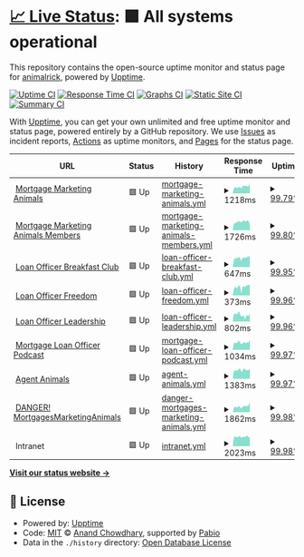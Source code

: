 # [📈 Live Status](https://status.mortgagemarketinganimals.com): <!--live status--> **🟩 All systems operational**

This repository contains the open-source uptime monitor and status page for [animalrick](https://status.mortgagemarketinganimals.com), powered by [Upptime](https://github.com/upptime/upptime).

[![Uptime CI](https://github.com/animalrick/uptime/workflows/Uptime%20CI/badge.svg)](https://github.com/animalrick/uptime/actions?query=workflow%3A%22Uptime+CI%22)
[![Response Time CI](https://github.com/animalrick/uptime/workflows/Response%20Time%20CI/badge.svg)](https://github.com/animalrick/uptime/actions?query=workflow%3A%22Response+Time+CI%22)
[![Graphs CI](https://github.com/animalrick/uptime/workflows/Graphs%20CI/badge.svg)](https://github.com/animalrick/uptime/actions?query=workflow%3A%22Graphs+CI%22)
[![Static Site CI](https://github.com/animalrick/uptime/workflows/Static%20Site%20CI/badge.svg)](https://github.com/animalrick/uptime/actions?query=workflow%3A%22Static+Site+CI%22)
[![Summary CI](https://github.com/animalrick/uptime/workflows/Summary%20CI/badge.svg)](https://github.com/animalrick/uptime/actions?query=workflow%3A%22Summary+CI%22)

With [Upptime](https://upptime.js.org), you can get your own unlimited and free uptime monitor and status page, powered entirely by a GitHub repository. We use [Issues](https://github.com/animalrick/uptime/issues) as incident reports, [Actions](https://github.com/animalrick/uptime/actions) as uptime monitors, and [Pages](https://status.mortgagemarketinganimals.com) for the status page.

<!--start: status pages-->
<!-- This summary is generated by Upptime (https://github.com/upptime/upptime) -->
<!-- Do not edit this manually, your changes will be overwritten -->
<!-- prettier-ignore -->
| URL | Status | History | Response Time | Uptime |
| --- | ------ | ------- | ------------- | ------ |
| <img alt="" src="https://icons.duckduckgo.com/ip3/mortgagemarketinganimals.com.ico" height="13"> [Mortgage Marketing Animals](https://mortgagemarketinganimals.com/) | 🟩 Up | [mortgage-marketing-animals.yml](https://github.com/animalrick/uptime/commits/HEAD/history/mortgage-marketing-animals.yml) | <details><summary><img alt="Response time graph" src="./graphs/mortgage-marketing-animals/response-time-week.png" height="20"> 1218ms</summary><br><a href="https://status.mortgagemarketinganimals.com/history/mortgage-marketing-animals"><img alt="Response time 1334" src="https://img.shields.io/endpoint?url=https%3A%2F%2Fraw.githubusercontent.com%2Fanimalrick%2Fuptime%2FHEAD%2Fapi%2Fmortgage-marketing-animals%2Fresponse-time.json"></a><br><a href="https://status.mortgagemarketinganimals.com/history/mortgage-marketing-animals"><img alt="24-hour response time 1612" src="https://img.shields.io/endpoint?url=https%3A%2F%2Fraw.githubusercontent.com%2Fanimalrick%2Fuptime%2FHEAD%2Fapi%2Fmortgage-marketing-animals%2Fresponse-time-day.json"></a><br><a href="https://status.mortgagemarketinganimals.com/history/mortgage-marketing-animals"><img alt="7-day response time 1218" src="https://img.shields.io/endpoint?url=https%3A%2F%2Fraw.githubusercontent.com%2Fanimalrick%2Fuptime%2FHEAD%2Fapi%2Fmortgage-marketing-animals%2Fresponse-time-week.json"></a><br><a href="https://status.mortgagemarketinganimals.com/history/mortgage-marketing-animals"><img alt="30-day response time 1472" src="https://img.shields.io/endpoint?url=https%3A%2F%2Fraw.githubusercontent.com%2Fanimalrick%2Fuptime%2FHEAD%2Fapi%2Fmortgage-marketing-animals%2Fresponse-time-month.json"></a><br><a href="https://status.mortgagemarketinganimals.com/history/mortgage-marketing-animals"><img alt="1-year response time 1334" src="https://img.shields.io/endpoint?url=https%3A%2F%2Fraw.githubusercontent.com%2Fanimalrick%2Fuptime%2FHEAD%2Fapi%2Fmortgage-marketing-animals%2Fresponse-time-year.json"></a></details> | <details><summary><a href="https://status.mortgagemarketinganimals.com/history/mortgage-marketing-animals">99.79%</a></summary><a href="https://status.mortgagemarketinganimals.com/history/mortgage-marketing-animals"><img alt="All-time uptime 99.60%" src="https://img.shields.io/endpoint?url=https%3A%2F%2Fraw.githubusercontent.com%2Fanimalrick%2Fuptime%2FHEAD%2Fapi%2Fmortgage-marketing-animals%2Fuptime.json"></a><br><a href="https://status.mortgagemarketinganimals.com/history/mortgage-marketing-animals"><img alt="24-hour uptime 99.60%" src="https://img.shields.io/endpoint?url=https%3A%2F%2Fraw.githubusercontent.com%2Fanimalrick%2Fuptime%2FHEAD%2Fapi%2Fmortgage-marketing-animals%2Fuptime-day.json"></a><br><a href="https://status.mortgagemarketinganimals.com/history/mortgage-marketing-animals"><img alt="7-day uptime 99.79%" src="https://img.shields.io/endpoint?url=https%3A%2F%2Fraw.githubusercontent.com%2Fanimalrick%2Fuptime%2FHEAD%2Fapi%2Fmortgage-marketing-animals%2Fuptime-week.json"></a><br><a href="https://status.mortgagemarketinganimals.com/history/mortgage-marketing-animals"><img alt="30-day uptime 99.95%" src="https://img.shields.io/endpoint?url=https%3A%2F%2Fraw.githubusercontent.com%2Fanimalrick%2Fuptime%2FHEAD%2Fapi%2Fmortgage-marketing-animals%2Fuptime-month.json"></a><br><a href="https://status.mortgagemarketinganimals.com/history/mortgage-marketing-animals"><img alt="1-year uptime 99.60%" src="https://img.shields.io/endpoint?url=https%3A%2F%2Fraw.githubusercontent.com%2Fanimalrick%2Fuptime%2FHEAD%2Fapi%2Fmortgage-marketing-animals%2Fuptime-year.json"></a></details>
| <img alt="" src="https://icons.duckduckgo.com/ip3/members.mortgagemarketinganimals.com.ico" height="13"> [Mortgage Marketing Animals Members](https://members.mortgagemarketinganimals.com/) | 🟩 Up | [mortgage-marketing-animals-members.yml](https://github.com/animalrick/uptime/commits/HEAD/history/mortgage-marketing-animals-members.yml) | <details><summary><img alt="Response time graph" src="./graphs/mortgage-marketing-animals-members/response-time-week.png" height="20"> 1726ms</summary><br><a href="https://status.mortgagemarketinganimals.com/history/mortgage-marketing-animals-members"><img alt="Response time 1127" src="https://img.shields.io/endpoint?url=https%3A%2F%2Fraw.githubusercontent.com%2Fanimalrick%2Fuptime%2FHEAD%2Fapi%2Fmortgage-marketing-animals-members%2Fresponse-time.json"></a><br><a href="https://status.mortgagemarketinganimals.com/history/mortgage-marketing-animals-members"><img alt="24-hour response time 1361" src="https://img.shields.io/endpoint?url=https%3A%2F%2Fraw.githubusercontent.com%2Fanimalrick%2Fuptime%2FHEAD%2Fapi%2Fmortgage-marketing-animals-members%2Fresponse-time-day.json"></a><br><a href="https://status.mortgagemarketinganimals.com/history/mortgage-marketing-animals-members"><img alt="7-day response time 1726" src="https://img.shields.io/endpoint?url=https%3A%2F%2Fraw.githubusercontent.com%2Fanimalrick%2Fuptime%2FHEAD%2Fapi%2Fmortgage-marketing-animals-members%2Fresponse-time-week.json"></a><br><a href="https://status.mortgagemarketinganimals.com/history/mortgage-marketing-animals-members"><img alt="30-day response time 1694" src="https://img.shields.io/endpoint?url=https%3A%2F%2Fraw.githubusercontent.com%2Fanimalrick%2Fuptime%2FHEAD%2Fapi%2Fmortgage-marketing-animals-members%2Fresponse-time-month.json"></a><br><a href="https://status.mortgagemarketinganimals.com/history/mortgage-marketing-animals-members"><img alt="1-year response time 1127" src="https://img.shields.io/endpoint?url=https%3A%2F%2Fraw.githubusercontent.com%2Fanimalrick%2Fuptime%2FHEAD%2Fapi%2Fmortgage-marketing-animals-members%2Fresponse-time-year.json"></a></details> | <details><summary><a href="https://status.mortgagemarketinganimals.com/history/mortgage-marketing-animals-members">99.80%</a></summary><a href="https://status.mortgagemarketinganimals.com/history/mortgage-marketing-animals-members"><img alt="All-time uptime 99.61%" src="https://img.shields.io/endpoint?url=https%3A%2F%2Fraw.githubusercontent.com%2Fanimalrick%2Fuptime%2FHEAD%2Fapi%2Fmortgage-marketing-animals-members%2Fuptime.json"></a><br><a href="https://status.mortgagemarketinganimals.com/history/mortgage-marketing-animals-members"><img alt="24-hour uptime 99.63%" src="https://img.shields.io/endpoint?url=https%3A%2F%2Fraw.githubusercontent.com%2Fanimalrick%2Fuptime%2FHEAD%2Fapi%2Fmortgage-marketing-animals-members%2Fuptime-day.json"></a><br><a href="https://status.mortgagemarketinganimals.com/history/mortgage-marketing-animals-members"><img alt="7-day uptime 99.80%" src="https://img.shields.io/endpoint?url=https%3A%2F%2Fraw.githubusercontent.com%2Fanimalrick%2Fuptime%2FHEAD%2Fapi%2Fmortgage-marketing-animals-members%2Fuptime-week.json"></a><br><a href="https://status.mortgagemarketinganimals.com/history/mortgage-marketing-animals-members"><img alt="30-day uptime 99.95%" src="https://img.shields.io/endpoint?url=https%3A%2F%2Fraw.githubusercontent.com%2Fanimalrick%2Fuptime%2FHEAD%2Fapi%2Fmortgage-marketing-animals-members%2Fuptime-month.json"></a><br><a href="https://status.mortgagemarketinganimals.com/history/mortgage-marketing-animals-members"><img alt="1-year uptime 99.61%" src="https://img.shields.io/endpoint?url=https%3A%2F%2Fraw.githubusercontent.com%2Fanimalrick%2Fuptime%2FHEAD%2Fapi%2Fmortgage-marketing-animals-members%2Fuptime-year.json"></a></details>
| <img alt="" src="https://icons.duckduckgo.com/ip3/loanofficerbreakfastclub.com.ico" height="13"> [Loan Officer Breakfast Club](https://loanofficerbreakfastclub.com/) | 🟩 Up | [loan-officer-breakfast-club.yml](https://github.com/animalrick/uptime/commits/HEAD/history/loan-officer-breakfast-club.yml) | <details><summary><img alt="Response time graph" src="./graphs/loan-officer-breakfast-club/response-time-week.png" height="20"> 647ms</summary><br><a href="https://status.mortgagemarketinganimals.com/history/loan-officer-breakfast-club"><img alt="Response time 572" src="https://img.shields.io/endpoint?url=https%3A%2F%2Fraw.githubusercontent.com%2Fanimalrick%2Fuptime%2FHEAD%2Fapi%2Floan-officer-breakfast-club%2Fresponse-time.json"></a><br><a href="https://status.mortgagemarketinganimals.com/history/loan-officer-breakfast-club"><img alt="24-hour response time 742" src="https://img.shields.io/endpoint?url=https%3A%2F%2Fraw.githubusercontent.com%2Fanimalrick%2Fuptime%2FHEAD%2Fapi%2Floan-officer-breakfast-club%2Fresponse-time-day.json"></a><br><a href="https://status.mortgagemarketinganimals.com/history/loan-officer-breakfast-club"><img alt="7-day response time 647" src="https://img.shields.io/endpoint?url=https%3A%2F%2Fraw.githubusercontent.com%2Fanimalrick%2Fuptime%2FHEAD%2Fapi%2Floan-officer-breakfast-club%2Fresponse-time-week.json"></a><br><a href="https://status.mortgagemarketinganimals.com/history/loan-officer-breakfast-club"><img alt="30-day response time 644" src="https://img.shields.io/endpoint?url=https%3A%2F%2Fraw.githubusercontent.com%2Fanimalrick%2Fuptime%2FHEAD%2Fapi%2Floan-officer-breakfast-club%2Fresponse-time-month.json"></a><br><a href="https://status.mortgagemarketinganimals.com/history/loan-officer-breakfast-club"><img alt="1-year response time 572" src="https://img.shields.io/endpoint?url=https%3A%2F%2Fraw.githubusercontent.com%2Fanimalrick%2Fuptime%2FHEAD%2Fapi%2Floan-officer-breakfast-club%2Fresponse-time-year.json"></a></details> | <details><summary><a href="https://status.mortgagemarketinganimals.com/history/loan-officer-breakfast-club">99.95%</a></summary><a href="https://status.mortgagemarketinganimals.com/history/loan-officer-breakfast-club"><img alt="All-time uptime 99.63%" src="https://img.shields.io/endpoint?url=https%3A%2F%2Fraw.githubusercontent.com%2Fanimalrick%2Fuptime%2FHEAD%2Fapi%2Floan-officer-breakfast-club%2Fuptime.json"></a><br><a href="https://status.mortgagemarketinganimals.com/history/loan-officer-breakfast-club"><img alt="24-hour uptime 99.67%" src="https://img.shields.io/endpoint?url=https%3A%2F%2Fraw.githubusercontent.com%2Fanimalrick%2Fuptime%2FHEAD%2Fapi%2Floan-officer-breakfast-club%2Fuptime-day.json"></a><br><a href="https://status.mortgagemarketinganimals.com/history/loan-officer-breakfast-club"><img alt="7-day uptime 99.95%" src="https://img.shields.io/endpoint?url=https%3A%2F%2Fraw.githubusercontent.com%2Fanimalrick%2Fuptime%2FHEAD%2Fapi%2Floan-officer-breakfast-club%2Fuptime-week.json"></a><br><a href="https://status.mortgagemarketinganimals.com/history/loan-officer-breakfast-club"><img alt="30-day uptime 99.99%" src="https://img.shields.io/endpoint?url=https%3A%2F%2Fraw.githubusercontent.com%2Fanimalrick%2Fuptime%2FHEAD%2Fapi%2Floan-officer-breakfast-club%2Fuptime-month.json"></a><br><a href="https://status.mortgagemarketinganimals.com/history/loan-officer-breakfast-club"><img alt="1-year uptime 99.63%" src="https://img.shields.io/endpoint?url=https%3A%2F%2Fraw.githubusercontent.com%2Fanimalrick%2Fuptime%2FHEAD%2Fapi%2Floan-officer-breakfast-club%2Fuptime-year.json"></a></details>
| <img alt="" src="https://icons.duckduckgo.com/ip3/loanofficerfreedom.com.ico" height="13"> [Loan Officer Freedom](https://loanofficerfreedom.com/) | 🟩 Up | [loan-officer-freedom.yml](https://github.com/animalrick/uptime/commits/HEAD/history/loan-officer-freedom.yml) | <details><summary><img alt="Response time graph" src="./graphs/loan-officer-freedom/response-time-week.png" height="20"> 373ms</summary><br><a href="https://status.mortgagemarketinganimals.com/history/loan-officer-freedom"><img alt="Response time 676" src="https://img.shields.io/endpoint?url=https%3A%2F%2Fraw.githubusercontent.com%2Fanimalrick%2Fuptime%2FHEAD%2Fapi%2Floan-officer-freedom%2Fresponse-time.json"></a><br><a href="https://status.mortgagemarketinganimals.com/history/loan-officer-freedom"><img alt="24-hour response time 454" src="https://img.shields.io/endpoint?url=https%3A%2F%2Fraw.githubusercontent.com%2Fanimalrick%2Fuptime%2FHEAD%2Fapi%2Floan-officer-freedom%2Fresponse-time-day.json"></a><br><a href="https://status.mortgagemarketinganimals.com/history/loan-officer-freedom"><img alt="7-day response time 373" src="https://img.shields.io/endpoint?url=https%3A%2F%2Fraw.githubusercontent.com%2Fanimalrick%2Fuptime%2FHEAD%2Fapi%2Floan-officer-freedom%2Fresponse-time-week.json"></a><br><a href="https://status.mortgagemarketinganimals.com/history/loan-officer-freedom"><img alt="30-day response time 346" src="https://img.shields.io/endpoint?url=https%3A%2F%2Fraw.githubusercontent.com%2Fanimalrick%2Fuptime%2FHEAD%2Fapi%2Floan-officer-freedom%2Fresponse-time-month.json"></a><br><a href="https://status.mortgagemarketinganimals.com/history/loan-officer-freedom"><img alt="1-year response time 676" src="https://img.shields.io/endpoint?url=https%3A%2F%2Fraw.githubusercontent.com%2Fanimalrick%2Fuptime%2FHEAD%2Fapi%2Floan-officer-freedom%2Fresponse-time-year.json"></a></details> | <details><summary><a href="https://status.mortgagemarketinganimals.com/history/loan-officer-freedom">99.96%</a></summary><a href="https://status.mortgagemarketinganimals.com/history/loan-officer-freedom"><img alt="All-time uptime 99.61%" src="https://img.shields.io/endpoint?url=https%3A%2F%2Fraw.githubusercontent.com%2Fanimalrick%2Fuptime%2FHEAD%2Fapi%2Floan-officer-freedom%2Fuptime.json"></a><br><a href="https://status.mortgagemarketinganimals.com/history/loan-officer-freedom"><img alt="24-hour uptime 99.70%" src="https://img.shields.io/endpoint?url=https%3A%2F%2Fraw.githubusercontent.com%2Fanimalrick%2Fuptime%2FHEAD%2Fapi%2Floan-officer-freedom%2Fuptime-day.json"></a><br><a href="https://status.mortgagemarketinganimals.com/history/loan-officer-freedom"><img alt="7-day uptime 99.96%" src="https://img.shields.io/endpoint?url=https%3A%2F%2Fraw.githubusercontent.com%2Fanimalrick%2Fuptime%2FHEAD%2Fapi%2Floan-officer-freedom%2Fuptime-week.json"></a><br><a href="https://status.mortgagemarketinganimals.com/history/loan-officer-freedom"><img alt="30-day uptime 99.99%" src="https://img.shields.io/endpoint?url=https%3A%2F%2Fraw.githubusercontent.com%2Fanimalrick%2Fuptime%2FHEAD%2Fapi%2Floan-officer-freedom%2Fuptime-month.json"></a><br><a href="https://status.mortgagemarketinganimals.com/history/loan-officer-freedom"><img alt="1-year uptime 99.61%" src="https://img.shields.io/endpoint?url=https%3A%2F%2Fraw.githubusercontent.com%2Fanimalrick%2Fuptime%2FHEAD%2Fapi%2Floan-officer-freedom%2Fuptime-year.json"></a></details>
| <img alt="" src="https://icons.duckduckgo.com/ip3/loanofficerleadership.com.ico" height="13"> [Loan Officer Leadership](https://loanofficerleadership.com/) | 🟩 Up | [loan-officer-leadership.yml](https://github.com/animalrick/uptime/commits/HEAD/history/loan-officer-leadership.yml) | <details><summary><img alt="Response time graph" src="./graphs/loan-officer-leadership/response-time-week.png" height="20"> 802ms</summary><br><a href="https://status.mortgagemarketinganimals.com/history/loan-officer-leadership"><img alt="Response time 770" src="https://img.shields.io/endpoint?url=https%3A%2F%2Fraw.githubusercontent.com%2Fanimalrick%2Fuptime%2FHEAD%2Fapi%2Floan-officer-leadership%2Fresponse-time.json"></a><br><a href="https://status.mortgagemarketinganimals.com/history/loan-officer-leadership"><img alt="24-hour response time 912" src="https://img.shields.io/endpoint?url=https%3A%2F%2Fraw.githubusercontent.com%2Fanimalrick%2Fuptime%2FHEAD%2Fapi%2Floan-officer-leadership%2Fresponse-time-day.json"></a><br><a href="https://status.mortgagemarketinganimals.com/history/loan-officer-leadership"><img alt="7-day response time 802" src="https://img.shields.io/endpoint?url=https%3A%2F%2Fraw.githubusercontent.com%2Fanimalrick%2Fuptime%2FHEAD%2Fapi%2Floan-officer-leadership%2Fresponse-time-week.json"></a><br><a href="https://status.mortgagemarketinganimals.com/history/loan-officer-leadership"><img alt="30-day response time 887" src="https://img.shields.io/endpoint?url=https%3A%2F%2Fraw.githubusercontent.com%2Fanimalrick%2Fuptime%2FHEAD%2Fapi%2Floan-officer-leadership%2Fresponse-time-month.json"></a><br><a href="https://status.mortgagemarketinganimals.com/history/loan-officer-leadership"><img alt="1-year response time 770" src="https://img.shields.io/endpoint?url=https%3A%2F%2Fraw.githubusercontent.com%2Fanimalrick%2Fuptime%2FHEAD%2Fapi%2Floan-officer-leadership%2Fresponse-time-year.json"></a></details> | <details><summary><a href="https://status.mortgagemarketinganimals.com/history/loan-officer-leadership">99.96%</a></summary><a href="https://status.mortgagemarketinganimals.com/history/loan-officer-leadership"><img alt="All-time uptime 99.63%" src="https://img.shields.io/endpoint?url=https%3A%2F%2Fraw.githubusercontent.com%2Fanimalrick%2Fuptime%2FHEAD%2Fapi%2Floan-officer-leadership%2Fuptime.json"></a><br><a href="https://status.mortgagemarketinganimals.com/history/loan-officer-leadership"><img alt="24-hour uptime 99.73%" src="https://img.shields.io/endpoint?url=https%3A%2F%2Fraw.githubusercontent.com%2Fanimalrick%2Fuptime%2FHEAD%2Fapi%2Floan-officer-leadership%2Fuptime-day.json"></a><br><a href="https://status.mortgagemarketinganimals.com/history/loan-officer-leadership"><img alt="7-day uptime 99.96%" src="https://img.shields.io/endpoint?url=https%3A%2F%2Fraw.githubusercontent.com%2Fanimalrick%2Fuptime%2FHEAD%2Fapi%2Floan-officer-leadership%2Fuptime-week.json"></a><br><a href="https://status.mortgagemarketinganimals.com/history/loan-officer-leadership"><img alt="30-day uptime 99.99%" src="https://img.shields.io/endpoint?url=https%3A%2F%2Fraw.githubusercontent.com%2Fanimalrick%2Fuptime%2FHEAD%2Fapi%2Floan-officer-leadership%2Fuptime-month.json"></a><br><a href="https://status.mortgagemarketinganimals.com/history/loan-officer-leadership"><img alt="1-year uptime 99.63%" src="https://img.shields.io/endpoint?url=https%3A%2F%2Fraw.githubusercontent.com%2Fanimalrick%2Fuptime%2FHEAD%2Fapi%2Floan-officer-leadership%2Fuptime-year.json"></a></details>
| <img alt="" src="https://icons.duckduckgo.com/ip3/mortgageloanofficerpodcast.com.ico" height="13"> [Mortgage Loan Officer Podcast](https://mortgageloanofficerpodcast.com/) | 🟩 Up | [mortgage-loan-officer-podcast.yml](https://github.com/animalrick/uptime/commits/HEAD/history/mortgage-loan-officer-podcast.yml) | <details><summary><img alt="Response time graph" src="./graphs/mortgage-loan-officer-podcast/response-time-week.png" height="20"> 1034ms</summary><br><a href="https://status.mortgagemarketinganimals.com/history/mortgage-loan-officer-podcast"><img alt="Response time 879" src="https://img.shields.io/endpoint?url=https%3A%2F%2Fraw.githubusercontent.com%2Fanimalrick%2Fuptime%2FHEAD%2Fapi%2Fmortgage-loan-officer-podcast%2Fresponse-time.json"></a><br><a href="https://status.mortgagemarketinganimals.com/history/mortgage-loan-officer-podcast"><img alt="24-hour response time 1168" src="https://img.shields.io/endpoint?url=https%3A%2F%2Fraw.githubusercontent.com%2Fanimalrick%2Fuptime%2FHEAD%2Fapi%2Fmortgage-loan-officer-podcast%2Fresponse-time-day.json"></a><br><a href="https://status.mortgagemarketinganimals.com/history/mortgage-loan-officer-podcast"><img alt="7-day response time 1034" src="https://img.shields.io/endpoint?url=https%3A%2F%2Fraw.githubusercontent.com%2Fanimalrick%2Fuptime%2FHEAD%2Fapi%2Fmortgage-loan-officer-podcast%2Fresponse-time-week.json"></a><br><a href="https://status.mortgagemarketinganimals.com/history/mortgage-loan-officer-podcast"><img alt="30-day response time 1001" src="https://img.shields.io/endpoint?url=https%3A%2F%2Fraw.githubusercontent.com%2Fanimalrick%2Fuptime%2FHEAD%2Fapi%2Fmortgage-loan-officer-podcast%2Fresponse-time-month.json"></a><br><a href="https://status.mortgagemarketinganimals.com/history/mortgage-loan-officer-podcast"><img alt="1-year response time 879" src="https://img.shields.io/endpoint?url=https%3A%2F%2Fraw.githubusercontent.com%2Fanimalrick%2Fuptime%2FHEAD%2Fapi%2Fmortgage-loan-officer-podcast%2Fresponse-time-year.json"></a></details> | <details><summary><a href="https://status.mortgagemarketinganimals.com/history/mortgage-loan-officer-podcast">99.97%</a></summary><a href="https://status.mortgagemarketinganimals.com/history/mortgage-loan-officer-podcast"><img alt="All-time uptime 99.65%" src="https://img.shields.io/endpoint?url=https%3A%2F%2Fraw.githubusercontent.com%2Fanimalrick%2Fuptime%2FHEAD%2Fapi%2Fmortgage-loan-officer-podcast%2Fuptime.json"></a><br><a href="https://status.mortgagemarketinganimals.com/history/mortgage-loan-officer-podcast"><img alt="24-hour uptime 99.77%" src="https://img.shields.io/endpoint?url=https%3A%2F%2Fraw.githubusercontent.com%2Fanimalrick%2Fuptime%2FHEAD%2Fapi%2Fmortgage-loan-officer-podcast%2Fuptime-day.json"></a><br><a href="https://status.mortgagemarketinganimals.com/history/mortgage-loan-officer-podcast"><img alt="7-day uptime 99.97%" src="https://img.shields.io/endpoint?url=https%3A%2F%2Fraw.githubusercontent.com%2Fanimalrick%2Fuptime%2FHEAD%2Fapi%2Fmortgage-loan-officer-podcast%2Fuptime-week.json"></a><br><a href="https://status.mortgagemarketinganimals.com/history/mortgage-loan-officer-podcast"><img alt="30-day uptime 99.99%" src="https://img.shields.io/endpoint?url=https%3A%2F%2Fraw.githubusercontent.com%2Fanimalrick%2Fuptime%2FHEAD%2Fapi%2Fmortgage-loan-officer-podcast%2Fuptime-month.json"></a><br><a href="https://status.mortgagemarketinganimals.com/history/mortgage-loan-officer-podcast"><img alt="1-year uptime 99.65%" src="https://img.shields.io/endpoint?url=https%3A%2F%2Fraw.githubusercontent.com%2Fanimalrick%2Fuptime%2FHEAD%2Fapi%2Fmortgage-loan-officer-podcast%2Fuptime-year.json"></a></details>
| <img alt="" src="https://icons.duckduckgo.com/ip3/agentanimals.com.ico" height="13"> [Agent Animals](https://agentanimals.com/) | 🟩 Up | [agent-animals.yml](https://github.com/animalrick/uptime/commits/HEAD/history/agent-animals.yml) | <details><summary><img alt="Response time graph" src="./graphs/agent-animals/response-time-week.png" height="20"> 1383ms</summary><br><a href="https://status.mortgagemarketinganimals.com/history/agent-animals"><img alt="Response time 1175" src="https://img.shields.io/endpoint?url=https%3A%2F%2Fraw.githubusercontent.com%2Fanimalrick%2Fuptime%2FHEAD%2Fapi%2Fagent-animals%2Fresponse-time.json"></a><br><a href="https://status.mortgagemarketinganimals.com/history/agent-animals"><img alt="24-hour response time 1452" src="https://img.shields.io/endpoint?url=https%3A%2F%2Fraw.githubusercontent.com%2Fanimalrick%2Fuptime%2FHEAD%2Fapi%2Fagent-animals%2Fresponse-time-day.json"></a><br><a href="https://status.mortgagemarketinganimals.com/history/agent-animals"><img alt="7-day response time 1383" src="https://img.shields.io/endpoint?url=https%3A%2F%2Fraw.githubusercontent.com%2Fanimalrick%2Fuptime%2FHEAD%2Fapi%2Fagent-animals%2Fresponse-time-week.json"></a><br><a href="https://status.mortgagemarketinganimals.com/history/agent-animals"><img alt="30-day response time 1557" src="https://img.shields.io/endpoint?url=https%3A%2F%2Fraw.githubusercontent.com%2Fanimalrick%2Fuptime%2FHEAD%2Fapi%2Fagent-animals%2Fresponse-time-month.json"></a><br><a href="https://status.mortgagemarketinganimals.com/history/agent-animals"><img alt="1-year response time 1175" src="https://img.shields.io/endpoint?url=https%3A%2F%2Fraw.githubusercontent.com%2Fanimalrick%2Fuptime%2FHEAD%2Fapi%2Fagent-animals%2Fresponse-time-year.json"></a></details> | <details><summary><a href="https://status.mortgagemarketinganimals.com/history/agent-animals">99.97%</a></summary><a href="https://status.mortgagemarketinganimals.com/history/agent-animals"><img alt="All-time uptime 99.65%" src="https://img.shields.io/endpoint?url=https%3A%2F%2Fraw.githubusercontent.com%2Fanimalrick%2Fuptime%2FHEAD%2Fapi%2Fagent-animals%2Fuptime.json"></a><br><a href="https://status.mortgagemarketinganimals.com/history/agent-animals"><img alt="24-hour uptime 99.80%" src="https://img.shields.io/endpoint?url=https%3A%2F%2Fraw.githubusercontent.com%2Fanimalrick%2Fuptime%2FHEAD%2Fapi%2Fagent-animals%2Fuptime-day.json"></a><br><a href="https://status.mortgagemarketinganimals.com/history/agent-animals"><img alt="7-day uptime 99.97%" src="https://img.shields.io/endpoint?url=https%3A%2F%2Fraw.githubusercontent.com%2Fanimalrick%2Fuptime%2FHEAD%2Fapi%2Fagent-animals%2Fuptime-week.json"></a><br><a href="https://status.mortgagemarketinganimals.com/history/agent-animals"><img alt="30-day uptime 99.99%" src="https://img.shields.io/endpoint?url=https%3A%2F%2Fraw.githubusercontent.com%2Fanimalrick%2Fuptime%2FHEAD%2Fapi%2Fagent-animals%2Fuptime-month.json"></a><br><a href="https://status.mortgagemarketinganimals.com/history/agent-animals"><img alt="1-year uptime 99.65%" src="https://img.shields.io/endpoint?url=https%3A%2F%2Fraw.githubusercontent.com%2Fanimalrick%2Fuptime%2FHEAD%2Fapi%2Fagent-animals%2Fuptime-year.json"></a></details>
| <img alt="" src="https://icons.duckduckgo.com/ip3/mortgagesmarketinganimals.com.ico" height="13"> [DANGER! MortgagesMarketingAnimals](https://MortgagesMarketingAnimals.com/) | 🟩 Up | [danger-mortgages-marketing-animals.yml](https://github.com/animalrick/uptime/commits/HEAD/history/danger-mortgages-marketing-animals.yml) | <details><summary><img alt="Response time graph" src="./graphs/danger-mortgages-marketing-animals/response-time-week.png" height="20"> 1862ms</summary><br><a href="https://status.mortgagemarketinganimals.com/history/danger-mortgages-marketing-animals"><img alt="Response time 1353" src="https://img.shields.io/endpoint?url=https%3A%2F%2Fraw.githubusercontent.com%2Fanimalrick%2Fuptime%2FHEAD%2Fapi%2Fdanger-mortgages-marketing-animals%2Fresponse-time.json"></a><br><a href="https://status.mortgagemarketinganimals.com/history/danger-mortgages-marketing-animals"><img alt="24-hour response time 2685" src="https://img.shields.io/endpoint?url=https%3A%2F%2Fraw.githubusercontent.com%2Fanimalrick%2Fuptime%2FHEAD%2Fapi%2Fdanger-mortgages-marketing-animals%2Fresponse-time-day.json"></a><br><a href="https://status.mortgagemarketinganimals.com/history/danger-mortgages-marketing-animals"><img alt="7-day response time 1862" src="https://img.shields.io/endpoint?url=https%3A%2F%2Fraw.githubusercontent.com%2Fanimalrick%2Fuptime%2FHEAD%2Fapi%2Fdanger-mortgages-marketing-animals%2Fresponse-time-week.json"></a><br><a href="https://status.mortgagemarketinganimals.com/history/danger-mortgages-marketing-animals"><img alt="30-day response time 2437" src="https://img.shields.io/endpoint?url=https%3A%2F%2Fraw.githubusercontent.com%2Fanimalrick%2Fuptime%2FHEAD%2Fapi%2Fdanger-mortgages-marketing-animals%2Fresponse-time-month.json"></a><br><a href="https://status.mortgagemarketinganimals.com/history/danger-mortgages-marketing-animals"><img alt="1-year response time 1353" src="https://img.shields.io/endpoint?url=https%3A%2F%2Fraw.githubusercontent.com%2Fanimalrick%2Fuptime%2FHEAD%2Fapi%2Fdanger-mortgages-marketing-animals%2Fresponse-time-year.json"></a></details> | <details><summary><a href="https://status.mortgagemarketinganimals.com/history/danger-mortgages-marketing-animals">99.98%</a></summary><a href="https://status.mortgagemarketinganimals.com/history/danger-mortgages-marketing-animals"><img alt="All-time uptime 99.47%" src="https://img.shields.io/endpoint?url=https%3A%2F%2Fraw.githubusercontent.com%2Fanimalrick%2Fuptime%2FHEAD%2Fapi%2Fdanger-mortgages-marketing-animals%2Fuptime.json"></a><br><a href="https://status.mortgagemarketinganimals.com/history/danger-mortgages-marketing-animals"><img alt="24-hour uptime 99.83%" src="https://img.shields.io/endpoint?url=https%3A%2F%2Fraw.githubusercontent.com%2Fanimalrick%2Fuptime%2FHEAD%2Fapi%2Fdanger-mortgages-marketing-animals%2Fuptime-day.json"></a><br><a href="https://status.mortgagemarketinganimals.com/history/danger-mortgages-marketing-animals"><img alt="7-day uptime 99.98%" src="https://img.shields.io/endpoint?url=https%3A%2F%2Fraw.githubusercontent.com%2Fanimalrick%2Fuptime%2FHEAD%2Fapi%2Fdanger-mortgages-marketing-animals%2Fuptime-week.json"></a><br><a href="https://status.mortgagemarketinganimals.com/history/danger-mortgages-marketing-animals"><img alt="30-day uptime 99.99%" src="https://img.shields.io/endpoint?url=https%3A%2F%2Fraw.githubusercontent.com%2Fanimalrick%2Fuptime%2FHEAD%2Fapi%2Fdanger-mortgages-marketing-animals%2Fuptime-month.json"></a><br><a href="https://status.mortgagemarketinganimals.com/history/danger-mortgages-marketing-animals"><img alt="1-year uptime 99.47%" src="https://img.shields.io/endpoint?url=https%3A%2F%2Fraw.githubusercontent.com%2Fanimalrick%2Fuptime%2FHEAD%2Fapi%2Fdanger-mortgages-marketing-animals%2Fuptime-year.json"></a></details>
| <img alt="" src="https://icons.duckduckgo.com/ip3/null.ico" height="13"> Intranet | 🟩 Up | [intranet.yml](https://github.com/animalrick/uptime/commits/HEAD/history/intranet.yml) | <details><summary><img alt="Response time graph" src="./graphs/intranet/response-time-week.png" height="20"> 2023ms</summary><br><a href="https://status.mortgagemarketinganimals.com/history/intranet"><img alt="Response time 1700" src="https://img.shields.io/endpoint?url=https%3A%2F%2Fraw.githubusercontent.com%2Fanimalrick%2Fuptime%2FHEAD%2Fapi%2Fintranet%2Fresponse-time.json"></a><br><a href="https://status.mortgagemarketinganimals.com/history/intranet"><img alt="24-hour response time 1880" src="https://img.shields.io/endpoint?url=https%3A%2F%2Fraw.githubusercontent.com%2Fanimalrick%2Fuptime%2FHEAD%2Fapi%2Fintranet%2Fresponse-time-day.json"></a><br><a href="https://status.mortgagemarketinganimals.com/history/intranet"><img alt="7-day response time 2023" src="https://img.shields.io/endpoint?url=https%3A%2F%2Fraw.githubusercontent.com%2Fanimalrick%2Fuptime%2FHEAD%2Fapi%2Fintranet%2Fresponse-time-week.json"></a><br><a href="https://status.mortgagemarketinganimals.com/history/intranet"><img alt="30-day response time 2081" src="https://img.shields.io/endpoint?url=https%3A%2F%2Fraw.githubusercontent.com%2Fanimalrick%2Fuptime%2FHEAD%2Fapi%2Fintranet%2Fresponse-time-month.json"></a><br><a href="https://status.mortgagemarketinganimals.com/history/intranet"><img alt="1-year response time 1700" src="https://img.shields.io/endpoint?url=https%3A%2F%2Fraw.githubusercontent.com%2Fanimalrick%2Fuptime%2FHEAD%2Fapi%2Fintranet%2Fresponse-time-year.json"></a></details> | <details><summary><a href="https://status.mortgagemarketinganimals.com/history/intranet">99.98%</a></summary><a href="https://status.mortgagemarketinganimals.com/history/intranet"><img alt="All-time uptime 99.65%" src="https://img.shields.io/endpoint?url=https%3A%2F%2Fraw.githubusercontent.com%2Fanimalrick%2Fuptime%2FHEAD%2Fapi%2Fintranet%2Fuptime.json"></a><br><a href="https://status.mortgagemarketinganimals.com/history/intranet"><img alt="24-hour uptime 99.86%" src="https://img.shields.io/endpoint?url=https%3A%2F%2Fraw.githubusercontent.com%2Fanimalrick%2Fuptime%2FHEAD%2Fapi%2Fintranet%2Fuptime-day.json"></a><br><a href="https://status.mortgagemarketinganimals.com/history/intranet"><img alt="7-day uptime 99.98%" src="https://img.shields.io/endpoint?url=https%3A%2F%2Fraw.githubusercontent.com%2Fanimalrick%2Fuptime%2FHEAD%2Fapi%2Fintranet%2Fuptime-week.json"></a><br><a href="https://status.mortgagemarketinganimals.com/history/intranet"><img alt="30-day uptime 100.00%" src="https://img.shields.io/endpoint?url=https%3A%2F%2Fraw.githubusercontent.com%2Fanimalrick%2Fuptime%2FHEAD%2Fapi%2Fintranet%2Fuptime-month.json"></a><br><a href="https://status.mortgagemarketinganimals.com/history/intranet"><img alt="1-year uptime 99.65%" src="https://img.shields.io/endpoint?url=https%3A%2F%2Fraw.githubusercontent.com%2Fanimalrick%2Fuptime%2FHEAD%2Fapi%2Fintranet%2Fuptime-year.json"></a></details>

<!--end: status pages-->

[**Visit our status website →**](https://status.mortgagemarketinganimals.com)

## 📄 License

- Powered by: [Upptime](https://github.com/upptime/upptime)
- Code: [MIT](./LICENSE) © [Anand Chowdhary](https://anandchowdhary.com), supported by [Pabio](https://pabio.com)
- Data in the `./history` directory: [Open Database License](https://opendatacommons.org/licenses/odbl/1-0/)
